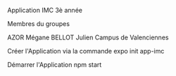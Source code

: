 Application IMC 3è année 

Membres du groupes

AZOR Mégane
BELLOT Julien
Campus de Valenciennes




Créer l'Application via la commande
expo init app-imc 

Démarrer l'Application
npm start 


